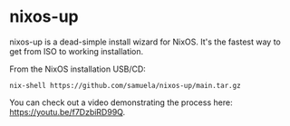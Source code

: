 # nixos-up

nixos-up is a dead-simple install wizard for NixOS. It's the fastest way to get from ISO to working installation.

From the NixOS installation USB/CD:

```
nix-shell https://github.com/samuela/nixos-up/main.tar.gz
```

You can check out a video demonstrating the process here: https://youtu.be/f7DzbiRD99Q.
